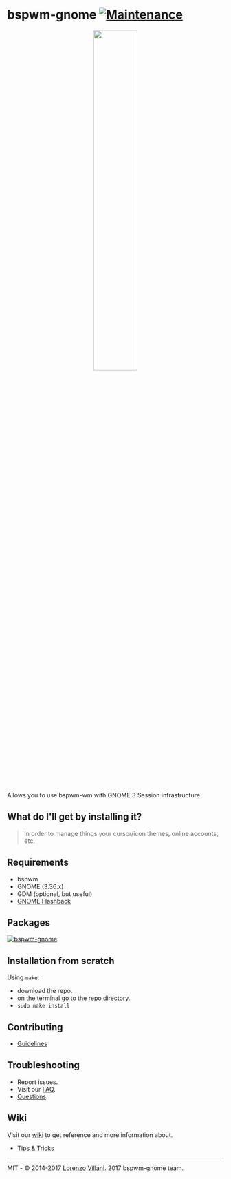 # bspwm-gnome [![Maintenance](https://img.shields.io/maintenance/yes/2020.svg)]()

<p align="center">
  <img src="https://i.imgur.com/Ia1pJUK.png" width="45%" height="45%">
</p>

Allows you to use bspwm-wm with GNOME 3 Session infrastructure.


## What do I'll get by installing it?
> In order to manage things your cursor/icon themes, online accounts, etc.


## Requirements
* bspwm
* GNOME (3.36.x)
* GDM (optional, but useful)
* [GNOME Flashback](https://github.com/bspwm-gnome/bspwm-gnome/wiki/Tips-&-Tricks#gnome-flashback)

## Packages
[![bspwm-gnome](https://img.shields.io/aur/version/bspwm-gnome.svg?label=bspwm-gnome)](https://aur.archlinux.org/packages/bspwm-gnome/)

## Installation from scratch
Using `make`:
* download the repo.
* on the terminal go to the repo directory.
* `sudo make install`

## Contributing
* [Guidelines](https://github.com/bspwm-gnome/bspwm-gnome/wiki/Contributing)

## Troubleshooting
* Report issues.
* Visit our [FAQ](https://github.com/bspwm-gnome/bspwm-gnome/issues?q=is%3Aissue+sort%3Aupdated-desc+is%3Aclosed+label%3AFAQ).
* [Questions](https://github.com/bspwm-gnome/bspwm-gnome/labels/question).

## Wiki
Visit our [wiki](https://github.com/bspwm-gnome/bspwm-gnome/wiki) to get reference and more information about.
* [Tips & Tricks](https://github.com/bspwm-gnome/bspwm-gnome/wiki/Tips-&-Tricks)

---
MIT - © 2014-2017 [Lorenzo Villani](https://github.com/lvillani). 2017 bspwm-gnome team.

